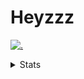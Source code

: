 # Heyzzz  

[![.](https://skillicons.dev/icons?i=js,java)](https://skillicons.dev)  

<details>
<summary>Stats</summary
<!--START_SECTION:waka-->

```txt
TypeScript   3 hrs 47 mins   ████████████████████████░   95.49 %
JSON         10 mins         █░░░░░░░░░░░░░░░░░░░░░░░░   04.46 %
HTML         0 secs          ░░░░░░░░░░░░░░░░░░░░░░░░░   00.05 %
```

<!--END_SECTION:waka-->
</details>
